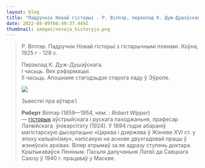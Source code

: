 ```yaml
---
layout: blog
title: "Падручнік Новай гісторыі . Р. Віппэр, пераклад К. Дуж-Душэўскага, 1925 г. "
date: 2022-04-09T08:49:37.449Z
thumbnail: images/novaja_historyja.png
---
```

> Р. Віппэр. Падручнік Новай гісторыі з гістарычнымі плянамі. Коўна, 1925 г - 128 с.
>
> Пераклад К. Дуж-Душэўскага. \
> І часьць. Век рэфармацыі.\
> ІІ часьць. Апошнаяе стагодзьдзе старога ладу ў Эўропе.  
>
> ![](blob:https://www.vilnia.com/197e93fc-9b90-454a-a953-f4ea5999bd05)
>
> Зьвесткі пра аўтара:\
>
> **Роберт** Віппэр (1859—1954, ням. : *Robert Wipper*[](https://lv.wikipedia.org/wiki/Roberts_Vipers#cite_note-1)) — [гісторык](https://lv.wikipedia.org/wiki/Latvijas_v%C4%93sture "латышская гісторыя") аўстрыйскага і рускага паходжаньня, прафесар Латвійскага [](https://lv.wikipedia.org/wiki/Latvijas_Universit%C4%81te "Латвійскага ўніверсітэта") ўнівэрсітэту (1924). У 1894 годзе абараніў магістарскую дысертацыю «Царква і дзяржава ў Жэневе XVI ст. у эпоху кальвінізму», напісаную на аснове двухгадовай працы ў жэнеўскіх архівах. Віпер атрымаў за яе адразу ступень доктара. Крытыкаваўся Леніным.  Пасьля далучэньня Латвіі да Савцкага Саюзу ў 1940 г. працаваў у Маскве.